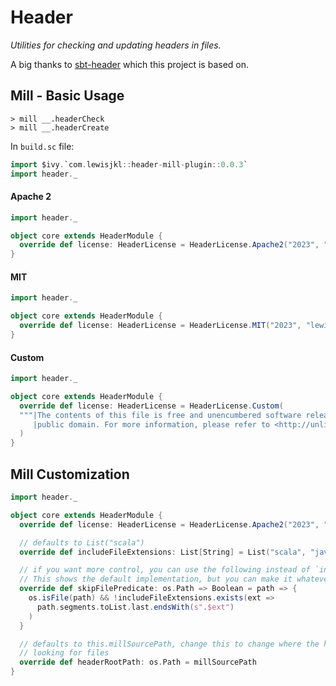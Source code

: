 # Header

_Utilities for checking and updating headers in files._

A big thanks to [sbt-header](https://github.com/sbt/sbt-header) which this project is based on.

## Mill - Basic Usage

```console
> mill __.headerCheck
> mill __.headerCreate
```

In `build.sc` file:

```scala
import $ivy.`com.lewisjkl::header-mill-plugin::0.0.3`
import header._
```

<!--
// Need this so mdoc thinks we are inside of a proper mill context
// but put this in a comment so it won't show up on GitHub
```scala mdoc:invisible
implicit def ctx: mill.define.Ctx = ???
```
-->

#### Apache 2

```scala mdoc:nest
import header._

object core extends HeaderModule {
  override def license: HeaderLicense = HeaderLicense.Apache2("2023", "lewisjkl")
}
```

#### MIT

```scala mdoc:nest
import header._

object core extends HeaderModule {
  override def license: HeaderLicense = HeaderLicense.MIT("2023", "lewisjkl")
}
```

#### Custom

```scala mdoc:nest
import header._

object core extends HeaderModule {
  override def license: HeaderLicense = HeaderLicense.Custom(
  """|The contents of this file is free and unencumbered software released into the
     |public domain. For more information, please refer to <http://unlicense.org/>""".stripMargin
  )
}
```

## Mill Customization

```scala mdoc:nest
import header._

object core extends HeaderModule {
  override def license: HeaderLicense = HeaderLicense.Apache2("2023", "lewisjkl")

  // defaults to List("scala")
  override def includeFileExtensions: List[String] = List("scala", "java")

  // if you want more control, you can use the following instead of `includeFileExtensions`
  // This shows the default implementation, but you can make it whatever you would like.
  override def skipFilePredicate: os.Path => Boolean = path => {
    os.isFile(path) && !includeFileExtensions.exists(ext =>
      path.segments.toList.last.endsWith(s".$ext")
    )
  }

  // defaults to this.millSourcePath, change this to change where the header checking/creation starts
  // looking for files
  override def headerRootPath: os.Path = millSourcePath
}
```
